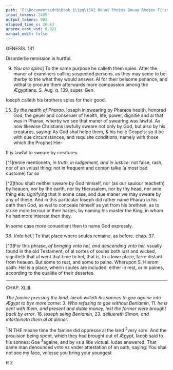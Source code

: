 ```yaml
---
path: "E:\Documents\drb\book_1\jpg\1582 Douai Rheims Douay Rheims First Edition  1 of 3 1609 Old Testament.pdf-151.jpg"
input_tokens: 2409
output_tokens: 902
elapsed_time_s: 20.63
approx_cost_usd: 0.021
manual_edit: false
---
```

GENESIS. 131

<aside>Disorderlie remission is hurtful.</aside>

9. *You are spies*] To the same purpose he calleth them spies. After the maner of examiners calling suspected persons, as they may seme to be: therby to trie what they would answer. Al for their belsome penance, and withal to procure them afterwards more compassion among the Ægyptians. S. Aug. q. 139. super. Gen.

<aside>Ioseph calleth his brothers spies for their good.</aside>

15. *By the health of Pharao.* Ioseph in swearing by Pharaos health, honored God, the geuer and conseruer of health, life, power, dignitie and al that was in Pharao, wherby we see that maner of swearing was lawful. As now likewise Christians lawfully sweare not only by God, but also by his creatures, saying: As God shal helpe them, & his holie Gospels: so it be with due circumstances, and requisite conditions, namely with those which the Prophet Hie-

<aside>It is lawful to sweare by creatures.</aside>

[^1]remie mentioneth, *in truth, in iudgement, and in iustice*: not false, rash, nor of an vniust thing: not in frequent and comon talke (a most bad custome) for so

[^2]thou shalt neither sweare by God himself, nor (as our sauiour teacheth) by heauen, nor by the earth, nor by Hierusalem, nor by thy head, nor anie thing els: signifying that in some case, and due maner we may sweare by any of these. And in this particular Ioseph did rather name Pharao in his oath then God, as wel to conceale himself as yet from his brethren, as to strike more terrour in their hartes, by naming his master the King, in whom he had more interest then they.

<aside>In some case more conuenient then to name God expressly.</aside>

38. *Vnto hel.*] To that place where soules remaine, as before. chap. 37.

[^3]For this phrase, *of bringing vnto hel, and descending vnto hel*, vsually found in the old Testament, of al sortes of soules both iust and wicked, signifieth that al went that time to hel, that is, to a lowe place, farre distant from heauen. But some to rest, and some to paine. Wherupon S. Hierom saith: Hel is a place, wherin soules are included, either in rest, or in paines, according to the qualitie of their desertes.

---

CHAP. XLIII.

*The famine pressing the land, Iacob willeth his sonnes to goe againe into Ægypt to bye more corne*: 3. *Who refusing to goe without Beniamin*, 11. *he is sent with them, and present and duble money, lest the former were brought back by error*. 16. *Ioseph seing Beniamin*, 23. *deliuereth Simon, and interteineth them al at dinner*.

<sup>1</sup>IN THE meane time the famine did oppresse al the land
<sup>2</sup>very sore. And the prouision being spent, which they had brought out of Ægypt, Iacob said to his sonnes: Goe
<sup>3</sup>againe, and by vs a litle victual. Iudas answered: That same man denounced vnto vs vnder attestation of an oath, saying: You shal not see my face, vnlesse you bring your youngest

R 2